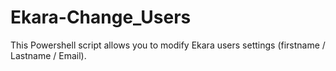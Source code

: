 # Ekara-Change_Users
This Powershell script allows you to modify Ekara users settings (firstname / Lastname / Email).
